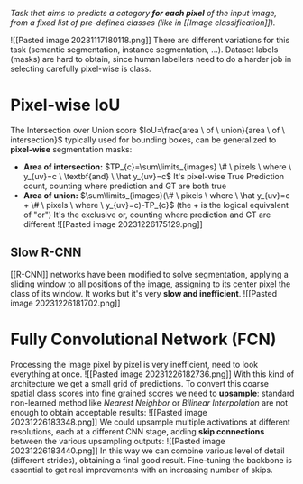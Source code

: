 _Task that aims to predicts a category **for each pixel** of the input image, from a fixed list of pre-defined classes (like in [[Image classification]])._

![[Pasted image 20231117180118.png]]
There are different variations for this task (semantic segmentation, instance segmentation, ...).
Dataset labels (masks) are hard to obtain, since human labellers need to do a harder job in selecting carefully pixel-wise is class. 
# Pixel-wise IoU
The Intersection over Union score $IoU=\frac{area \ of \ union}{area \ of \ intersection}$ typically used for bounding boxes, can be generalized to **pixel-wise** segmentation masks:
- **Area of intersection:**
	$TP_{c}=\sum\limits_{images} \# \ pixels \ where \ y_{uv}=c \ \textbf{and} \ \hat y_{uv}=c$ 
	It's pixel-wise True Prediction count, counting where prediction and GT are both true
- **Area of union:**
	$\sum\limits_{images}(\# \ pixels \ where \ \hat y_{uv}=c + \# \ pixels \ where \ y_{uv}=c)-TP_{c}$
	(the + is the logical equivalent of "or")
	It's the exclusive or, counting where prediction and GT are different
![[Pasted image 20231226175129.png]]

## Slow R-CNN
[[R-CNN]] networks have been modified to solve segmentation, applying a sliding window to all positions of the image, assigning to its center pixel the class of its window.
It works but it's very **slow and inefficient**.
![[Pasted image 20231226181702.png]]

# Fully Convolutional Network (FCN)
Processing the image pixel by pixel is very inefficient, need to look everything at once.
![[Pasted image 20231226182736.png]]
With this kind of architecture we get a small grid of predictions.
To convert this coarse spatial class scores into fine grained scores we need to **upsample**:
standard non-learned method like _Nearest Neighbor_ or _Bilinear Interpolation_ are not enough to obtain acceptable results:
![[Pasted image 20231226183348.png]]
We could upsample multiple activations at different resolutions, each at a different CNN stage, adding **skip connections** between the various upsampling outputs:
![[Pasted image 20231226183440.png]]
In this way we can combine various level of detail (different strides), obtaining a final good result.
Fine-tuning the backbone is essential to get real improvements with an increasing number of skips.

